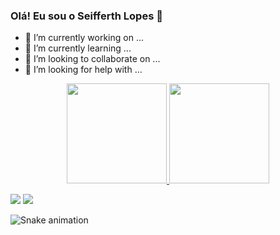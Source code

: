 ### Olá! Eu sou o Seifferth Lopes 👋



- 🔭 I’m currently working on ...
- 🌱 I’m currently learning ...
- 👯 I’m looking to collaborate on ...
- 🤔 I’m looking for help with ...

<div align="center">
  <a href="https://github.com/seifferth-lopes">
  <img height="160em" src="https://github-readme-stats.vercel.app/api?username=seifferth-lopes&show_icons=true&theme=dark&include_all_commits=true&count_private=true"/>
  <img height="160em" src="https://github-readme-stats.vercel.app/api/top-langs/?username=seifferth-lopes&layout=compact&langs_count=7&theme=dark"/>
</div>

<div> 
  
   <a href="https://www.linkedin.com/in/seifferthlopes/" target="_blank"><img src="https://img.shields.io/badge/-LinkedIn-%230077B5?style=for-the-           badge&logo=linkedin&logoColor=white" target="_blank"></a> 
  <a href = "mailto:seifferthlopes11@gmail.com"><img src="https://img.shields.io/badge/-Gmail-%23333?style=for-the-badge&logo=gmail&logoColor=white" target="_blank"></a>
  
 
  ![Snake animation](https://github.com/seifferth-lopes/seifferth-lopes/blob/output/github-contribution-grid-snake.svg)
 
</div>
